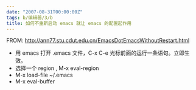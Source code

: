```yaml
---
date: "2007-08-31T00:00:00Z"
tags: b/编辑器/3/b
title: 如何不重新启动 emacs 就让 emacs 的配置起作用
---
```


FROM: <http://ann77.stu.cdut.edu.cn/EmacsDotEmacsWithoutRestart.html>

- 用 emacs 打开 .emacs 文件，C-x C-e 光标前面的运行一条语句。立即生效。
- 选择一个 region , M-x eval-region
- M-x load-file ~/.emacs
- M-x eval-buffer

